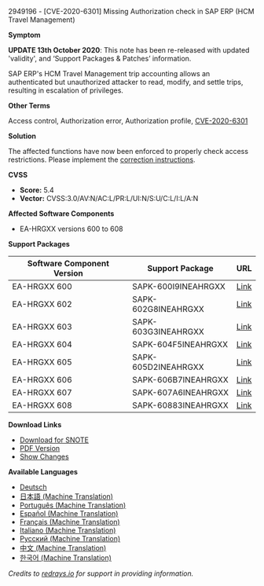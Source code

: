 2949196 - [CVE-2020-6301] Missing Authorization check in SAP ERP (HCM Travel Management)

**Symptom**

**UPDATE 13th October 2020**: This note has been re-released with updated 'validity', and ‘Support Packages & Patches’ information.

SAP ERP's HCM Travel Management trip accounting allows an authenticated but unauthorized attacker to read, modify, and settle trips, resulting in escalation of privileges.

**Other Terms**

Access control, Authorization error, Authorization profile, [CVE-2020-6301](https://cve.mitre.org/cgi-bin/cvename.cgi?name=CVE-2020-6301)

**Solution**

The affected functions have now been enforced to properly check access restrictions. Please implement the [correction instructions](https://me.sap.com/corrins/0002949196/5370).

**CVSS**

- **Score:** 5.4
- **Vector:** CVSS:3.0/AV:N/AC:L/PR:L/UI:N/S:U/C:L/I:L/A:N

**Affected Software Components**

- EA-HRGXX versions 600 to 608

**Support Packages**

| Software Component Version | Support Package | URL |
|----------------------------|-----------------|-----|
| EA-HRGXX 600               | SAPK-600I9INEAHRGXX | [Link](https://me.sap.com/supportpackage/SAPK-600I9INEAHRGXX) |
| EA-HRGXX 602               | SAPK-602G8INEAHRGXX | [Link](https://me.sap.com/supportpackage/SAPK-602G8INEAHRGXX) |
| EA-HRGXX 603               | SAPK-603G3INEAHRGXX | [Link](https://me.sap.com/supportpackage/SAPK-603G3INEAHRGXX) |
| EA-HRGXX 604               | SAPK-604F5INEAHRGXX | [Link](https://me.sap.com/supportpackage/SAPK-604F5INEAHRGXX) |
| EA-HRGXX 605               | SAPK-605D2INEAHRGXX | [Link](https://me.sap.com/supportpackage/SAPK-605D2INEAHRGXX) |
| EA-HRGXX 606               | SAPK-606B7INEAHRGXX | [Link](https://me.sap.com/supportpackage/SAPK-606B7INEAHRGXX) |
| EA-HRGXX 607               | SAPK-607A6INEAHRGXX | [Link](https://me.sap.com/supportpackage/SAPK-607A6INEAHRGXX) |
| EA-HRGXX 608               | SAPK-60883INEAHRGXX | [Link](https://me.sap.com/supportpackage/SAPK-60883INEAHRGXX) |

**Download Links**

- [Download for SNOTE](https://notesdownloads.sap.com/note/0040000001337312020)
- [PDF Version](https://userapps.support.sap.com/sap/support/sfm/notes/print/0002949196?language=en-US&token=F8F356D926B9AFCAB7A26CFD166C5F51)
- [Show Changes](https://me.sap.com/notesLatestChanges/0002949196/E/diff)

**Available Languages**

- [Deutsch](https://me.sap.com/notes/0002949196/D)
- [日本語 (Machine Translation)](https://me.sap.com/notes/0002949196/J)
- [Português (Machine Translation)](https://me.sap.com/notes/0002949196/P)
- [Español (Machine Translation)](https://me.sap.com/notes/0002949196/S)
- [Français (Machine Translation)](https://me.sap.com/notes/0002949196/F)
- [Italiano (Machine Translation)](https://me.sap.com/notes/0002949196/I)
- [Русский (Machine Translation)](https://me.sap.com/notes/0002949196/R)
- [中文 (Machine Translation)](https://me.sap.com/notes/0002949196/1)
- [한국어 (Machine Translation)](https://me.sap.com/notes/0002949196/3)

*Credits to [redrays.io](https://redrays.io) for support in providing information.*